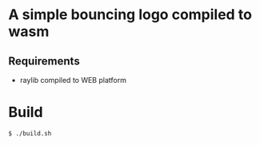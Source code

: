 # A simple bouncing logo compiled to wasm

## Requirements

* raylib compiled to WEB platform


# Build

```shell
$ ./build.sh 
```


